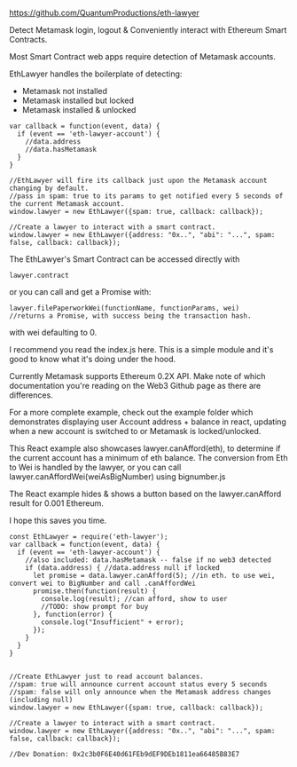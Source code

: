 https://github.com/QuantumProductions/eth-lawyer

Detect Metamask login, logout & Conveniently interact with Ethereum Smart Contracts.

Most Smart Contract web apps require detection of Metamask accounts.

EthLawyer handles the boilerplate of detecting: 

* Metamask not installed
* Metamask installed but locked
* Metamask installed & unlocked

```
var callback = function(event, data) {
  if (event == 'eth-lawyer-account') {
    //data.address
    //data.hasMetamask
  }
}

//EthLawyer will fire its callback just upon the Metamask account changing by default.
//pass in spam: true to its params to get notified every 5 seconds of the current Metamask account.
window.lawyer = new EthLawyer({spam: true, callback: callback});

//Create a lawyer to interact with a smart contract.
window.lawyer = new EthLawyer({address: "0x..", "abi": "...", spam: false, callback: callback});
```

The EthLawyer's Smart Contract can be accessed directly with 

```
lawyer.contract
```

or you can call and get a Promise with:

```
lawyer.filePaperworkWei(functionName, functionParams, wei)
//returns a Promise, with success being the transaction hash.
``` 

with wei defaulting to 0.

I recommend you read the index.js here. This is a simple module and it's good to know what it's doing under the hood.

Currently Metamask supports Ethereum 0.2X API. Make note of which documentation you're reading on the Web3 Github page as there are differences.

For a more complete example, check out the example folder which demonstrates displaying user Account address + balance in react, updating when a new account is switched to or Metamask is locked/unlocked.

This React example also showcases lawyer.canAfford(eth), to determine if the current account has a minimum of eth balance. The conversion from Eth to Wei is handled by the lawyer, or you can call lawyer.canAffordWei(weiAsBigNumber) using bignumber.js 

The React example hides & shows a button based on the lawyer.canAfford result for 0.001 Ethereum.

I hope this saves you time.

```
const EthLawyer = require('eth-lawyer');
var callback = function(event, data) {
  if (event == 'eth-lawyer-account') {
    //also included: data.hasMetamask -- false if no web3 detected
    if (data.address) { //data.address null if locked
      let promise = data.lawyer.canAfford(5); //in eth. to use wei, convert wei to BigNumber and call .canAffordWei
      promise.then(function(result) {
        console.log(result); //can afford, show to user
        //TODO: show prompt for buy
      }, function(error) {
        console.log("Insufficient" + error);
      });
    }
  }
}
  

//Create EthLawyer just to read account balances.
//spam: true will announce current account status every 5 seconds
//spam: false will only announce when the Metamask address changes (including null)
window.lawyer = new EthLawyer({spam: true, callback: callback});

//Create a lawyer to interact with a smart contract.
window.lawyer = new EthLawyer({address: "0x..", "abi": "...", spam: false, callback: callback});

//Dev Donation: 0x2c3b0F6E40d61FEb9dEF9DEb1811ea66485B83E7
```